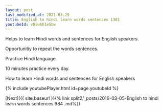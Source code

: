 ```yaml
---
layout: post
last_modified_at: 2021-03-29
title: English to hindi learn words sentences 1381 
youtubeId: vDiwAhIeSbw
---
```

 
 
Helps to learn Hindi words and sentences for English speakers.

Opportunitiy to repeat the words sentences. 

Practice Hindi language. 
 
10 minutes practice every day. 
 
How to learn Hindi words and sentences for English speakers 
 
{% include youtubePlayer.html id=page.youtubeId %}
 
 
[Next]({{ site.baseurl }}{% link  split2/_posts/2016-03-05-English to hindi learn words sentences 984 .md%})
 

